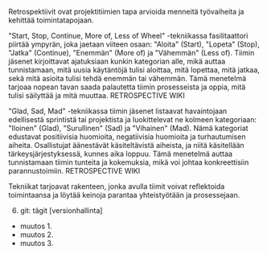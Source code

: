 
Retrospektiivit ovat projektitiimien tapa arvioida menneitä työvaiheita ja kehittää toimintatapojaan.

"Start, Stop, Continue, More of, Less of Wheel" -tekniikassa fasilitaattori piirtää ympyrän, joka jaetaan viiteen osaan: "Aloita" (Start), "Lopeta" (Stop), "Jatka" (Continue), "Enemmän" (More of) ja "Vähemmän" (Less of). Tiimin jäsenet kirjoittavat ajatuksiaan kunkin kategorian alle, mikä auttaa tunnistamaan, mitä uusia käytäntöjä tulisi aloittaa, mitä lopettaa, mitä jatkaa, sekä mitä asioita tulisi tehdä enemmän tai vähemmän. Tämä menetelmä tarjoaa nopean tavan saada palautetta tiimin prosesseista ja oppia, mitä tulisi säilyttää ja mitä muuttaa. 
RETROSPECTIVE WIKI

"Glad, Sad, Mad" -tekniikassa tiimin jäsenet listaavat havaintojaan edellisestä sprintistä tai projektista ja luokittelevat ne kolmeen kategoriaan: "Iloinen" (Glad), "Surullinen" (Sad) ja "Vihainen" (Mad). Nämä kategoriat edustavat positiivisia huomioita, negatiivisia huomioita ja turhautumisen aiheita. Osallistujat äänestävät käsiteltävistä aiheista, ja niitä käsitellään tärkeysjärjestyksessä, kunnes aika loppuu. Tämä menetelmä auttaa tunnistamaan tiimin tunteita ja kokemuksia, mikä voi johtaa konkreettisiin parannustoimiin. 
RETROSPECTIVE WIKI

Tekniikat tarjoavat rakenteen, jonka avulla tiimit voivat reflektoida toimintaansa ja löytää keinoja parantaa yhteistyötään ja prosessejaan.

6. git: tägit [versionhallinta]
- muutos 1.
- muutos 2.
- muutos 3.